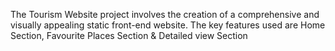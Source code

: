 The Tourism Website project involves the creation of a comprehensive and visually appealing static front-end website. The key features used are Home Section, Favourite Places Section & Detailed view Section

